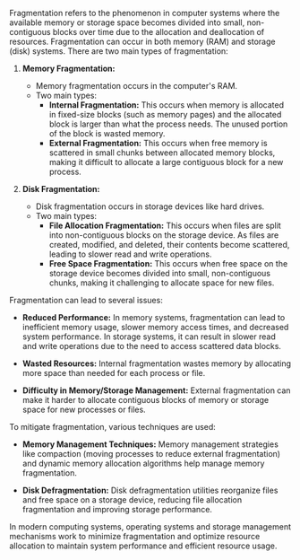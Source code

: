 Fragmentation refers to the phenomenon in computer systems where the available memory or storage space becomes divided into small, non-contiguous blocks over time due to the allocation and deallocation of resources. Fragmentation can occur in both memory (RAM) and storage (disk) systems. There are two main types of fragmentation:

1. **Memory Fragmentation:**
   - Memory fragmentation occurs in the computer's RAM.
   - Two main types: 
     - **Internal Fragmentation:** This occurs when memory is allocated in fixed-size blocks (such as memory pages) and the allocated block is larger than what the process needs. The unused portion of the block is wasted memory.
     - **External Fragmentation:** This occurs when free memory is scattered in small chunks between allocated memory blocks, making it difficult to allocate a large contiguous block for a new process.

2. **Disk Fragmentation:**
   - Disk fragmentation occurs in storage devices like hard drives.
   - Two main types:
     - **File Allocation Fragmentation:** This occurs when files are split into non-contiguous blocks on the storage device. As files are created, modified, and deleted, their contents become scattered, leading to slower read and write operations.
     - **Free Space Fragmentation:** This occurs when free space on the storage device becomes divided into small, non-contiguous chunks, making it challenging to allocate space for new files.

Fragmentation can lead to several issues:

- **Reduced Performance:** In memory systems, fragmentation can lead to inefficient memory usage, slower memory access times, and decreased system performance. In storage systems, it can result in slower read and write operations due to the need to access scattered data blocks.
  
- **Wasted Resources:** Internal fragmentation wastes memory by allocating more space than needed for each process or file.
  
- **Difficulty in Memory/Storage Management:** External fragmentation can make it harder to allocate contiguous blocks of memory or storage space for new processes or files.

To mitigate fragmentation, various techniques are used:

- **Memory Management Techniques:** Memory management strategies like compaction (moving processes to reduce external fragmentation) and dynamic memory allocation algorithms help manage memory fragmentation.

- **Disk Defragmentation:** Disk defragmentation utilities reorganize files and free space on a storage device, reducing file allocation fragmentation and improving storage performance.

In modern computing systems, operating systems and storage management mechanisms work to minimize fragmentation and optimize resource allocation to maintain system performance and efficient resource usage.
